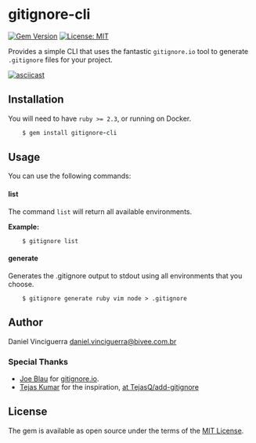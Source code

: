 # gitignore-cli

[![Gem Version](https://badge.fury.io/rb/gitignore-cli.svg)](https://badge.fury.io/rb/gitignore-cli)
[![License: MIT](https://img.shields.io/badge/License-MIT-green.svg)](https://opensource.org/licenses/MIT)

Provides a simple CLI that uses the fantastic `gitignore.io` tool to generate `.gitignore` files for your project.

[![asciicast](https://asciinema.org/a/299023.svg)](https://asciinema.org/a/299023)


## Installation

You will need to have `ruby >= 2.3`, or running on Docker.

```ruby
    $ gem install gitignore-cli
```

## Usage

You can use the following commands:

#### list

The command `list` will return all available environments.

**Example:**

```shellscript
    $ gitignore list
```



#### generate

Generates the .gitignore output to stdout using all environments that you choose.

```shellscript
    $ gitignore generate ruby vim node > .gitignore
```

## Author

Daniel Vinciguerra <daniel.vinciguerra@bivee.com.br>


### Special Thanks

* [Joe Blau](https://github.com/joeblau) for [gitignore.io](https://gitignore.io).
* [Tejas Kumar](https://github.com/TejasQ) for the inspiration, [at TejasQ/add-gitignore](https://github.com/TejasQ/add-gitignore)


## License

The gem is available as open source under the terms of the [MIT License](https://opensource.org/licenses/MIT).
